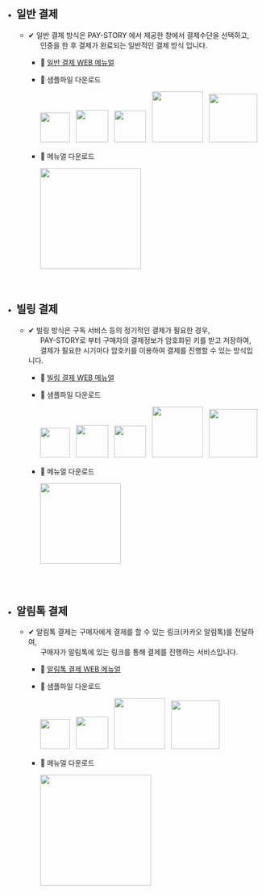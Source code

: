 

<br>

- ##  일반 결제
   - ✔ 일반 결제 방식은 PAY-STORY 에서 제공한 창에서 결제수단을 선택하고,<br>
&nbsp;&nbsp;&nbsp;&nbsp;&nbsp;&nbsp;인증을 한 후 결제가 완료되는 일반적인 결제 방식 입니다.

      - :notebook: [일반 결제 WEB 메뉴얼](https://github.com/minglepay/paystory/wiki/%EC%9D%BC%EB%B0%98-%EA%B2%B0%EC%A0%9C-%EB%A9%94%EB%89%B4%EC%96%BC) 
      - :file_folder: 샘플파일 다운로드
  
         <a href="https://docs.google.com/uc?export=download&id=1PlJEYOIqYaJ4r8gWV18wYdoAGxZaFqWi&confirm=t">
         <img src="https://img.shields.io/badge/-JSP-bb0000?style=for-the-badge" width="59"></a>&nbsp;&nbsp;

         <a href="https://docs.google.com/uc?export=download&id=1RXYbfUmAiSDVj5FTCRGTAEm9o_ODDr52&confirm=t">
         <img src="https://img.shields.io/badge/-PHP-00b9ff?style=for-the-badge" width="64"></a>&nbsp;&nbsp;

         <a href="https://docs.google.com/uc?export=download&id=1bJ0NLPQ12IKV73WwbksUEYWK2cMjtYNK&confirm=t">
         <img src="https://img.shields.io/badge/-ASP-FF5200?style=for-the-badge" width="63"></a>&nbsp;&nbsp;

         <a href="https://docs.google.com/uc?export=download&id=1IWAT9J7OdUsubenmS5yF-KgcjnsA0bp7&confirm=t">
         <img src="https://img.shields.io/badge/-NODE.JS-000000?style=for-the-badge" width="101"></a>&nbsp;&nbsp;

         <a href="https://docs.google.com/uc?export=download&id=1VClrSZpB4SilpgpboJHrhjsQ9RwtssZh&confirm=t">
         <img src="https://img.shields.io/badge/-PYTHON-20c7d8?style=for-the-badge" width="96"></a>

      - 📂 메뉴얼 다운로드 
       
         <a href="https://docs.google.com/uc?export=download&id=1mF5dUQXpnKi2EmE9js0aFBMVJ091I2A3&confirm=t">
         <img src="https://img.shields.io/badge/-일반결제 연동 가이드-63c163?style=for-the-badge" width="200"></a>      
       
  <br>

  <br>

-  ## 빌링 결제
   - ✔ 빌링 방식은 구독 서비스 등의 정기적인 결제가 필요한 경우,<br>
     &nbsp;&nbsp;&nbsp;&nbsp;&nbsp;&nbsp;PAY-STORY로 부터 구매자의 결제정보가 암호화된 키를 받고 저장하여,<br>
     &nbsp;&nbsp;&nbsp;&nbsp;&nbsp;&nbsp;결제가 필요한 시기마다 암호키를 이용하여 결제를 진행할 수 있는 방식입니다.
   
      - :notebook:  [빌링 결제 WEB 메뉴얼 ](https://github.com/minglepay/paystory/wiki/%EB%B9%8C%EB%A7%81-%EA%B2%B0%EC%A0%9C-%EB%A9%94%EB%89%B4%EC%96%BC)
      - :file_folder: 샘플파일 다운로드
  
         <a href="https://docs.google.com/uc?export=download&id=1j5zyNYFiJ2t7vGGlmW7OQeqHhhqbufcl&confirm=t">
         <img src="https://img.shields.io/badge/-JSP-bb0000?style=for-the-badge" width="59"></a>&nbsp;&nbsp;

         <a href="https://docs.google.com/uc?export=download&id=1sbPATAaVjlYnWva_L24nLpOBgtXwxrgn&confirm=t">
         <img src="https://img.shields.io/badge/-PHP-00b9ff?style=for-the-badge" width="64"></a>&nbsp;&nbsp;

         <a href="https://docs.google.com/uc?export=download&id=19Hnzgp4SgD4GvMX4OfI7Mtp9S0vy4kJN&confirm=t">
         <img src="https://img.shields.io/badge/-ASP-FF5200?style=for-the-badge" width="63"></a>&nbsp;&nbsp;

         <a href="https://docs.google.com/uc?export=download&id=1Ogv9wf3hqcIBf8LdNignmHeFXj7UjFW7&confirm=t">
         <img src="https://img.shields.io/badge/-NODE.JS-000000?style=for-the-badge" width="101"></a>&nbsp;&nbsp;

         <a href="https://docs.google.com/uc?export=download&id=1d6Sq-JTH7twnYbWYlyVqPDs5JFVAxrwa&confirm=t">
         <img src="https://img.shields.io/badge/-PYTHON-20c7d8?style=for-the-badge" width="96"></a>
          
      - 📂 메뉴얼 다운로드 
       
         <a href="https://docs.google.com/uc?export=download&id=1xfZFuNhyBNa5dhVIpXiXnDGEseDvOnLG&confirm=t">
         <img src="https://img.shields.io/badge/-빌링 연동 가이드-63c163?style=for-the-badge" width="160"></a>      

<br>

<br>

-  ## 알림톡 결제
   - ✔ 알림톡 결제는 구매자에게 결제를 할 수 있는 링크(카카오 알림톡)를 전달하여,<br> &nbsp;&nbsp;&nbsp;&nbsp;&nbsp;&nbsp;구매자가 알림톡에 있는 링크를 통해 결제를 진행하는 서비스입니다.  

   
      - :notebook:  [알림톡 결제 WEB 메뉴얼 ](https://github.com/minglepay/paystory/wiki/%EC%95%8C%EB%A6%BC%ED%86%A1-%EA%B2%B0%EC%A0%9C-%EB%A9%94%EB%89%B4%EC%96%BC)
      - :file_folder: 샘플파일 다운로드
  
         <a href="https://docs.google.com/uc?export=download&id=1lOUlXNTpOjF6vfAQH8xSK35Jp3bXM0_h&confirm=t">
         <img src="https://img.shields.io/badge/-JSP-bb0000?style=for-the-badge" width="59"></a>&nbsp;&nbsp;

        <a href="https://docs.google.com/uc?export=download&id=1iRrovfBTtqCkvmz1gAOQHjkzf0eoLV-L&confirm=t">
         <img src="https://img.shields.io/badge/-PHP-00b9ff?style=for-the-badge" width="64"></a>&nbsp;&nbsp;
                  
        <a href="https://docs.google.com/uc?export=download&id=1nEUZp3XMc-NZuPWFW87zSBxD2JoirxNm&confirm=t">
         <img src="https://img.shields.io/badge/-NODE.JS-000000?style=for-the-badge" width="101"></a>&nbsp;&nbsp;
         
         <a href="https://docs.google.com/uc?export=download&id=1Rqv3CUHqUJhOrWqf59WsNGyo8vSWN5-g&confirm=t">
         <img src="https://img.shields.io/badge/-PYTHON-20c7d8?style=for-the-badge" width="96"></a>
          
       - 📂 메뉴얼 다운로드 
       
         <a href="https://docs.google.com/uc?export=download&id=1y1v8KTOIWn-wrZqf6Uyo27CZ5O5D0_pP&confirm=t">
         <img src="https://img.shields.io/badge/-알림톡 결제 연동 가이드-63c163?style=for-the-badge" width="220"></a>


